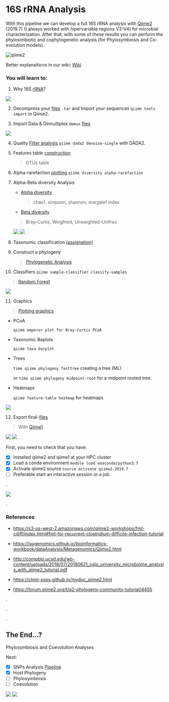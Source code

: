 # 16S rRNA Analysis

With this pipeline we can develop a full 16S rRNA analysis with [Qiime2](https://qiime2.org/) (2019.7) (I always worked with hipervariable regions V3-V4) for microbial characterization. After that, with some of these results you can perform the phylosimbiotic and cophylogenetic analysis (for Phylosymbiosis and Co-evolution models).


![qiime2](https://qiime2.org/assets/img/qiime2.svg)


Better explanaitions in our wiki:
[Wiki](https://github.com/DianaCarolinaVergara/16S-rRNA-Analysis/wiki)

### You will learn to:


1. Why 16S [rRNA](https://github.com/DianaCarolinaVergara/16S-rRNA-Analysis/wiki/1.-Why-16S-rRNA)?

![](https://camo.githubusercontent.com/8125565a1073969bccf54ea0f82d689d522ee08f/68747470733a2f2f68656c702e657a62696f636c6f75642e6e65742f77702f77702d636f6e74656e742f75706c6f6164732f323031372f30352f3136735f7661725f726567696f6e2e706e67)

2. Decompress your [files](https://github.com/DianaCarolinaVergara/16S-rRNA-Analysis/wiki/2.-Decompress-files) `.tar` and Import your sequences `qiime tools import` in Qiime2.

3. Import Data & Demultiplex `demux` [files](https://github.com/DianaCarolinaVergara/16S-rRNA-Analysis/wiki/3.-Import-Data-&-Demultiplex)

![](https://camo.githubusercontent.com/955eb5fa960831ac8c3a97343c9954e0d2a322b0/68747470733a2f2f7777772e7265736561726368676174652e6e65742f70726f66696c652f4368756e5f4a696d6d69655f59652f7075626c69636174696f6e2f3332313733353038372f6669677572652f666967312f41533a36333636343037333733373031313240313532383739383338383739342f44656d75786c65742d64656d756c7469706c6578696e672d616e642d646f75626c65742d6964656e74696669636174696f6e2d66726f6d2d73696e676c652d63656c6c2d646174612d612d506970656c696e652d666f725f573634302e6a7067)

4. Quality [Filter analysis](https://github.com/DianaCarolinaVergara/16S-rRNA-Analysis/wiki/4.-Quality-Filter)  `qiime dada2 denoise-single` with DADA2.


5. Features table [construction](https://github.com/DianaCarolinaVergara/16S-rRNA-Analysis/wiki/5.-Feature-Table-Construction) 
   > OTUs table
6. Alpha-rarefaction [plotting](https://github.com/DianaCarolinaVergara/16S-rRNA-Analysis/wiki/5.-Feature-Table-Construction) `qiime diversity alpha-rarefaction`
7. Alpha-Beta diversity Analysis
   * [Alpha diversity](https://github.com/DianaCarolinaVergara/16S-rRNA-Analysis/wiki/8.1.-Alpha--Diversity-Analysis)
     > chao1, simpson, shannon, margalef index
   * [Beta diversity](https://github.com/DianaCarolinaVergara/16S-rRNA-Analysis/wiki/8.2-Beta-Analysis)
    > Bray-Curtis, Weighted, Unweighted-Unifrac
    
    
    ![](https://camo.githubusercontent.com/3778262e8c516adfcfb5048a1c3ab0ae4d9ccffa/68747470733a2f2f75706c6f61642e77696b696d656469612e6f72672f77696b6970656469612f636f6d6d6f6e732f7468756d622f372f37332f426574615f76735f6c617469747564652e6769662f33333070782d426574615f76735f6c617469747564652e676966)
    ![](https://camo.githubusercontent.com/c12c95aa9d8d938275ba97944f2bb5367d5c4a0b/68747470733a2f2f6472697665352e636f6d2f757365617263682f6d616e75616c2f6f74755f7461626c652e6a7067)
    
8. Taxonomic classification [(assignation)](https://github.com/DianaCarolinaVergara/16S-rRNA-Analysis/wiki/9.-Taxonomic-Classification)

9. Construct a phylogeny
   > [Phylogenetic Analysis](https://github.com/DianaCarolinaVergara/16S-rRNA-Analysis/wiki/10.-Construct-a-Phylogeny)
   
10. Classifiers `qiime sample-classifier classify-samples`
   > [Random Forest](https://github.com/DianaCarolinaVergara/16S-rRNA-Analysis/wiki/11.-Classifiers)
   
   ![](https://camo.githubusercontent.com/8c5317ce22acf5661a37eab0009be8c29f24dfe1/68747470733a2f2f6472697665352e636f6d2f757365617263682f6d616e75616c2f636c61737369666965722e676966)
   
11. Graphics
   
   > [Plotting graphics](https://github.com/DianaCarolinaVergara/16S-rRNA-Analysis/wiki/12.-Graphics)
   
   - PCoA
   
        `qiime emperor plot for Bray-Curtis PCoA`
    
   - Taxonomic Baplots
    
        `qiime taxa barplot` 
    
   - Trees
    
        `time qiime phylogeny fasttree` creating a tree (ML)
    
      or `time qiime phylogeny midpoint-root` for a midpoint rooted tree.
      
   - Heatmaps
      
        `qiime feature-table heatmap` for heatmaps
    
   
 ![](https://camo.githubusercontent.com/9cafaae7b8b19f5390b3e860bea01ba21b77f77f/68747470733a2f2f666f72756d2d7169696d65322d6f72672e73332e6475616c737461636b2e75732d776573742d322e616d617a6f6e6177732e636f6d2f6f726967696e616c2f32582f632f636665333436616464653161633962373239326461613862643835636661623562383434623361322e676966)
  
  
12. Export final-[files](https://github.com/DianaCarolinaVergara/16S-rRNA-Analysis/wiki/13.-Export-Files)
  > With [Qiime1](http://qiime.org/) 
  
  
  ![](https://camo.githubusercontent.com/e52928fe0a62e4db03fe3c82b4bf55c95e5fcd2a/687474703a2f2f7169696d652e6f72672f686f6d655f7374617469632f696d616765732f7169696d655f6c6f676f5f6c617267652e706e67)
  ![](https://camo.githubusercontent.com/59590379634ff33ddac6945f6365f424b208fd2b/687474703a2f2f62696f6d2d666f726d61742e6f72672f5f696d616765732f62696f6d2d666f726d61742e706e67)
.
.

First, you need to check that you have:
- [X] Installed qiime2 and qiime1 at your HPC cluster
- [X] Load a conda environment `module load anaconda/python3.7`
- [X] Activate qiime2 source `source activate qiime2-2019.7`
- [ ] Preferable start an interactive session or a job.

.

![](https://qiime2.org/assets/img/q2cli.png)

.


### References

- https://s3-us-west-2.amazonaws.com/qiime2-workshops/fmt-cdiff/index.html#fmt-for-recurrent-clostridium-difficile-infection-tutorial

- https://isugenomics.github.io/bioinformatics-workbook/dataAnalysis/Metagenomics/Qiime2.html

- http://compbio.ucsd.edu/wp-content/uploads/2018/07/20180621_oslo_university_microbiome_analysis_with_qiime2_tutorial.pdf

- https://chmi-sops.github.io/mydoc_qiime2.html

- https://forum.qiime2.org/t/q2-phylogeny-community-tutorial/4455

.

.

.
## The End...?

Phylosymbiosis and Coevolution Analyses

Next:

- [X] SNPs Analysis [Pipeline](https://github.com/DianaCarolinaVergara/SNPs_pipeline)
- [X] Host Phylogeny 
- [ ] Phylosymbiosis
- [ ] Coevolution

![](https://camo.githubusercontent.com/d4032f16242baa159607e5a9c797359675ccde75/68747470733a2f2f692e70696e696d672e636f6d2f323336782f35302f34392f32342f35303439323435353263643939626361396432623231666437633839326365382d2d636f72616c2d626c65616368696e672d6f6365616e2d70686f746f732e6a7067)
![](https://camo.githubusercontent.com/d6043736b6c0c076026ad55de9d07e9464ec58e5/68747470733a2f2f692e70696e696d672e636f6d2f323336782f30662f33322f39342f30663332393438313238383461613733353830383030663330376332623762662d2d636f72616c2d72656566732d617175617269756d732e6a7067)
